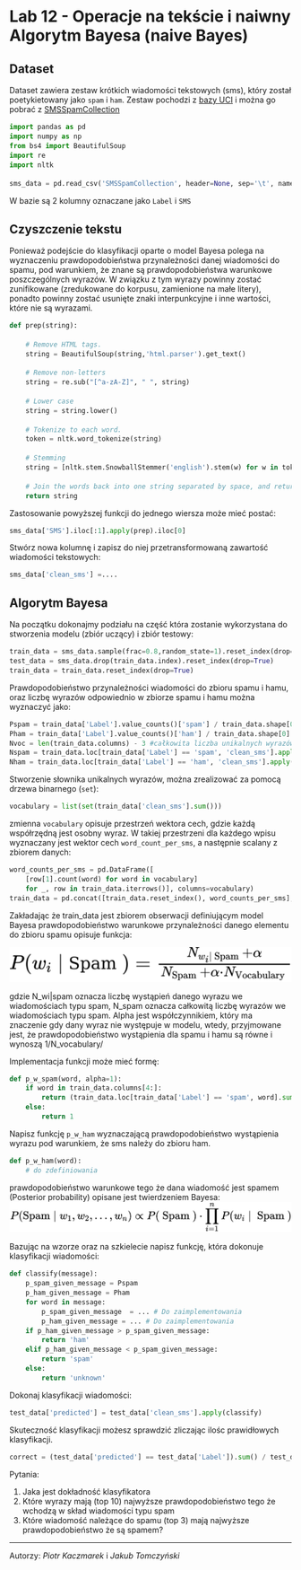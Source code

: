 # Lab 12 - Operacje na tekście i naiwny Algorytm Bayesa (naive Bayes)

## Dataset

Dataset zawiera zestaw krótkich wiadomości tekstowych (sms), który został poetykietowany jako `spam` i `ham`. Zestaw pochodzi z [bazy UCI](https://archive.ics.uci.edu/ml/datasets/sms+spam+collection) i można go pobrać z  [SMSSpamCollection](_resources/lab_12/SMSSpamCollection)

```python
import pandas as pd
import numpy as np
from bs4 import BeautifulSoup
import re
import nltk

sms_data = pd.read_csv('SMSSpamCollection', header=None, sep='\t', names=['Label', 'SMS'])
```

W bazie są 2 kolumny oznaczane jako `Label` i `SMS`

## Czyszczenie tekstu
Ponieważ podejście do klasyfikacji oparte o model Bayesa polega na wyznaczeniu prawdopodobieństwa przynależności danej wiadomości do spamu, pod warunkiem, że znane są prawdopodobieństwa warunkowe poszczególnych wyrazów. W związku z tym wyrazy powinny zostać zunifikowane (zredukowane do korpusu, zamienione na małe litery), ponadto powinny zostać usunięte znaki interpunkcyjne i inne wartości, które nie są wyrazami.

```python
def prep(string):
    
    # Remove HTML tags.
    string = BeautifulSoup(string,'html.parser').get_text()
    
    # Remove non-letters
    string = re.sub("[^a-zA-Z]", " ", string)
    
    # Lower case
    string = string.lower()
    
    # Tokenize to each word.
    token = nltk.word_tokenize(string)
    
    # Stemming
    string = [nltk.stem.SnowballStemmer('english').stem(w) for w in token]
    
    # Join the words back into one string separated by space, and return the result.
    return string
```
Zastosowanie powyższej funkcji do jednego wiersza może mieć postać:
``` python
sms_data['SMS'].iloc[:1].apply(prep).iloc[0]

```

Stwórz nowa kolumnę i zapisz do niej przetransformowaną zawartość wiadomości tekstowych:
``` python
sms_data['clean_sms'] =....
```

## Algorytm Bayesa
Na początku dokonajmy podziału na część która zostanie wykorzystana do stworzenia modelu (zbiór uczący) i zbiór testowy:

```python 
train_data = sms_data.sample(frac=0.8,random_state=1).reset_index(drop=True)
test_data = sms_data.drop(train_data.index).reset_index(drop=True)
train_data = train_data.reset_index(drop=True)
```

Prawdopodobieństwo przynależności wiadomości do zbioru spamu i hamu, oraz liczbę wyrazów odpowiednio w zbiorze spamu i hamu można wyznaczyć jako:

``` python
Pspam = train_data['Label'].value_counts()['spam'] / train_data.shape[0]
Pham = train_data['Label'].value_counts()['ham'] / train_data.shape[0]
Nvoc = len(train_data.columns) - 3 #całkowita liczba unikalnych wyrazów
Nspam = train_data.loc[train_data['Label'] == 'spam', 'clean_sms'].apply(len).sum() #liczba wyrazów we wiadomościach typu spam
Nham = train_data.loc[train_data['Label'] == 'ham', 'clean_sms'].apply(len).sum() #liczba wyrazów we wiadomościach typu ham
```

Stworzenie słownika unikalnych wyrazów, można zrealizować za pomocą drzewa binarnego (`set`):
``` python
vocabulary = list(set(train_data['clean_sms'].sum()))
```

zmienna `vocabulary` opisuje przestrzeń wektora cech, gdzie każdą współrzędną jest osobny wyraz. W takiej przestrzeni dla każdego wpisu wyznaczany jest wektor cech `word_count_per_sms`, a następnie scalany z zbiorem danych:
``` python
word_counts_per_sms = pd.DataFrame([
    [row[1].count(word) for word in vocabulary]
    for _, row in train_data.iterrows()], columns=vocabulary)
train_data = pd.concat([train_data.reset_index(), word_counts_per_sms], axis=1).iloc[:,1:]
``` 

Zakładając że train_data jest zbiorem obserwacji definiującym model Bayesa prawdopodobieństwo warunkowe przynależności danego elementu do zbioru spamu opisuje funkcja:

![](./_images/lab_12/p_conditional.png)

gdzie N_wi|spam oznacza liczbę wystąpień danego wyrazu we wiadomościach typu spam, N_spam oznacza całkowitą liczbę wyrazów we wiadomościach typu spam. Alpha jest współczynnikiem, który ma znaczenie gdy dany wyraz nie występuje  w modelu, wtedy, przyjmowane jest, że prawdopodobieństwo wystąpienia dla spamu i hamu są równe i wynoszą 1/N_vocabulary/

Implementacja funkcji może mieć formę:
``` python
def p_w_spam(word, alpha=1):
    if word in train_data.columns[4:]:
        return (train_data.loc[train_data['Label'] == 'spam', word].sum() + alpha) / (Nspam + alpha*Nvoc)
    else:
        return 1
```
Napisz funkcję `p_w_ham` wyznaczającą prawdopodobieństwo wystąpienia wyrazu pod warunkiem, że sms należy do zbioru ham.
``` python
def p_w_ham(word):
    # do zdefiniowania
```

prawdopodobieństwo warunkowe tego że dana wiadomość jest spamem (Posterior probability) opisane jest twierdzeniem Bayesa:
![](./_images/lab_12/p_spam_cond_text.png)

Bazując na wzorze oraz na szkielecie napisz funkcję, która dokonuje klasyfikacji wiadomości:

```python
def classify(message):
    p_spam_given_message = Pspam
    p_ham_given_message = Pham
    for word in message:
        p_spam_given_message  = ... # Do zaimplementowania
        p_ham_given_message = ... # Do zaimplementowania
    if p_ham_given_message > p_spam_given_message:
        return 'ham'
    elif p_ham_given_message < p_spam_given_message:
        return 'spam'
    else:
        return 'unknown'
```
Dokonaj klasyfikacji wiadomości:

```python
test_data['predicted'] = test_data['clean_sms'].apply(classify)
```

Skuteczność klasyfikacji możesz sprawdzić zliczając ilośc prawidłowych klasyfikacji.

```python
correct = (test_data['predicted'] == test_data['Label']).sum() / test_data.shape[0] * 100
```

Pytania:
1. Jaka jest dokładność klasyfikatora
2. Które wyrazy mają (top 10) najwyższe prawdopodobieństwo tego że wchodzą w skład wiadomości typu spam
3. Które wiadomość należące do spamu (top 3) mają najwyższe prawdopodobieństwo że są spamem?


---
Autorzy: *Piotr Kaczmarek*  i *Jakub Tomczyński*
